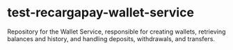 # test-recargapay-wallet-service

Repository for the Wallet Service, responsible for creating wallets, retrieving balances and history, and handling
deposits, withdrawals, and transfers.
